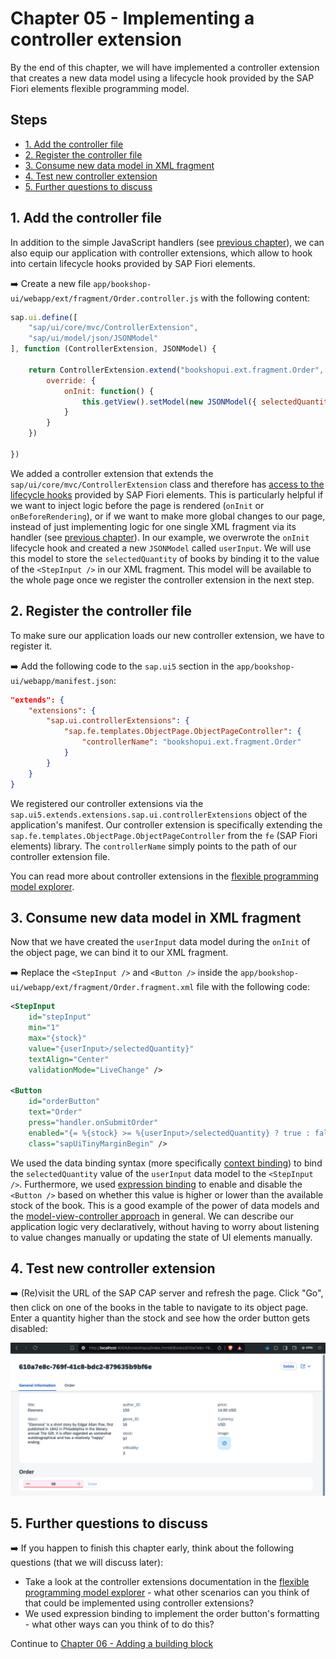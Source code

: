 # Chapter 05 - Implementing a controller extension

By the end of this chapter, we will have implemented a controller extension that creates a new data model using a lifecycle hook provided by the SAP Fiori elements flexible programming model.

## Steps

- [1. Add the controller file](1#-add-the-controller-file)<br>
- [2. Register the controller file](2#-register-the-controller-file)<br>
- [3. Consume new data model in XML fragment](#3-consume-new-data-model-in-xml-fragment)<br>
- [4. Test new controller extension](#4-test-new-controller-extension)<br>
- [5. Further questions to discuss](#5-further-questions-to-discuss)<br>

## 1. Add the controller file

In addition to the simple JavaScript handlers (see [previous chapter](/chapters/04-handler/)), we can also equip our application with controller extensions, which allow to hook into certain lifecycle hooks provided by SAP Fiori elements.

➡️ Create a new file `app/bookshop-ui/webapp/ext/fragment/Order.controller.js` with the following content:

```javascript
sap.ui.define([
    "sap/ui/core/mvc/ControllerExtension",
    "sap/ui/model/json/JSONModel"
], function (ControllerExtension, JSONModel) {

    return ControllerExtension.extend("bookshopui.ext.fragment.Order", {
        override: {
            onInit: function() {
                this.getView().setModel(new JSONModel({ selectedQuantity: 1 }), "userInput")
            }
        }
    })

})
```

We added a controller extension that extends the `sap/ui/core/mvc/ControllerExtension` class and therefore has [access to the lifecycle hooks](https://ui5.sap.com/#/api/sap.ui.core.mvc.ControllerExtension%23methods/sap.ui.core.mvc.ControllerExtension.override) provided by SAP Fiori elements. This is particularly helpful if we want to inject logic before the page is rendered (`onInit` or `onBeforeRendering`), or if we want to make more global changes to our page, instead of just implementing logic for one single XML fragment via its handler (see [previous chapter](/chapters/04-handler/)). In our example, we overwrote the `onInit` lifecycle hook and created a new `JSONModel` called `userInput`. We will use this model to store the `selectedQuantity` of books by binding it to the value of the `<StepInput />` in our XML fragment. This model will be available to the whole page once we register the controller extension in the next step.

## 2. Register the controller file

To make sure our application loads our new controller extension, we have to register it.

➡️ Add the following code to the `sap.ui5` section in the `app/bookshop-ui/webapp/manifest.json`:

```json
"extends": {
    "extensions": {
        "sap.ui.controllerExtensions": {
            "sap.fe.templates.ObjectPage.ObjectPageController": {
                "controllerName": "bookshopui.ext.fragment.Order"
            }
        }
    }
}
```

We registered our controller extensions via the `sap.ui5.extends.extensions.sap.ui.controllerExtensions` object of the application's manifest. Our controller extension is specifically extending the `sap.fe.templates.ObjectPage.ObjectPageController` from the `fe` (SAP Fiori elements) library. The `controllerName` simply points to the path of our controller extension file.

You can read more about controller extensions in the [flexible programming model explorer](https://sapui5.hana.ondemand.com/test-resources/sap/fe/core/fpmExplorer/index.html#/controllerExtensions/guidanceControllerExtensions).

## 3. Consume new data model in XML fragment

Now that we have created the `userInput` data model during the `onInit` of the object page, we can bind it to our XML fragment.

➡️ Replace the `<StepInput />` and `<Button />` inside the `app/bookshop-ui/webapp/ext/fragment/Order.fragment.xml` file with the following code:

```xml
<StepInput 
    id="stepInput"
    min="1"
    max="{stock}"
    value="{userInput>/selectedQuantity}"
    textAlign="Center"
    validationMode="LiveChange" />

<Button
    id="orderButton"
    text="Order"
    press="handler.onSubmitOrder"
    enabled="{= %{stock} >= %{userInput>/selectedQuantity} ? true : false }"
    class="sapUiTinyMarginBegin" />
```

We used the data binding syntax (more specifically [context binding](https://sapui5.hana.ondemand.com/sdk/#/topic/91f05e8b6f4d1014b6dd926db0e91070)) to bind the `selectedQuantity` value of the `userInput` data model to the `<StepInput />`. Furthermore, we used [expression binding]() to enable and disable the `<Button />` based on whether this value is higher or lower than the available stock of the book. This is a good example of the power of data models and the [model-view-controller approach](https://sapui5.hana.ondemand.com/sdk/#/topic/91f233476f4d1014b6dd926db0e91070.html) in general. We can describe our application logic very declaratively, without having to worry about listening to value changes manually or updating the state of UI elements manually.

## 4. Test new controller extension

➡️ (Re)visit the URL of the SAP CAP server and refresh the page. Click "Go", then click on one of the books in the table to navigate to its object page. Enter a quantity higher than the stock and see how the order button gets disabled:

![object page](object-page.png)

## 5. Further questions to discuss

➡️ If you happen to finish this chapter early, think about the following questions (that we will discuss later):

- Take a look at the controller extensions documentation in the [flexible programming model explorer](https://sapui5.hana.ondemand.com/test-resources/sap/fe/core/fpmExplorer/index.html#/controllerExtensions/controllerExtensionsOverview) - what other scenarios can you think of that could be implemented using controller extensions?
- We used expression binding to implement the order button's formatting - what other ways can you think of to do this?

Continue to [Chapter 06 - Adding a building block](/chapters/06-building-block/)
